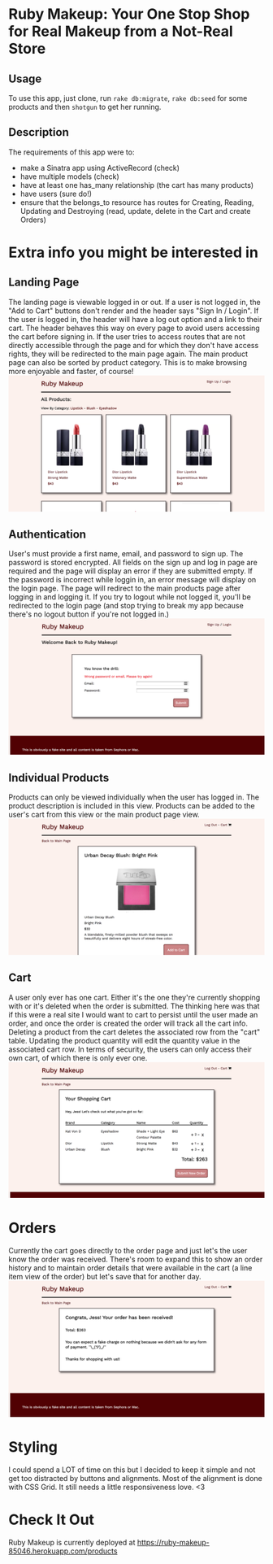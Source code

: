 # Ruby Makeup: Your One Stop Shop for Real Makeup from a Not-Real Store

## Usage
To use this app, just clone, run `rake db:migrate`, `rake db:seed` for some products and then `shotgun` to get her running.

## Description
The requirements of this app were to:
- make a Sinatra app using ActiveRecord (check)
- have multiple models (check)
- have at least one has_many relationship (the cart has many products)
- have users (sure do!)
- ensure that the belongs_to resource has routes for Creating, Reading, Updating and Destroying (read, update, delete in the Cart and create Orders)

# Extra info you might be interested in

## Landing Page
The landing page is viewable logged in or out. If a user is not logged in, the "Add to Cart" buttons don't render and the header says "Sign In / Login". If the user is logged in, the header will have a log out option and a link to their cart. The header behaves this way on every page to avoid users accessing the cart before signing in. If the user tries to access routes that are not directly accessible through the page and for which they don't have access rights, they will be redirected to the main page again. The main product page can also be sorted by product category. This is to make browsing more enjoyable and faster, of course!
<img src="./public/img/Ruby Makeup Landing Page.png" />


## Authentication
User's must provide a first name, email, and password to sign up. The password is stored encrypted. All fields on the sign up and log in page are required and the page will display an error if they are submitted empty. If the password is incorrect while loggin in, an error message will display on the login page. The page will redirect to the main products page after logging in and logging it. If you try to logout while not logged it, you'll be redirected to the login page (and stop trying to break my app because there's no logout button if you're not logged in.)
<img src="./public/img/Ruby-Makeup-Error.png" />


## Individual Products
Products can only be viewed individually when the user has logged in. The product description is included in this view. Products can be added to the user's cart from this view or the main product page view.
<img src="./public/img/Ruby Makeup Product.png" />


## Cart
A user only ever has one cart. Either it's the one they're currently shopping with or it's deleted when the order is submitted. The thinking here was that if this were a real site I would want to cart to persist until the user made an order, and once the order is created the order will track all the cart info. Deleting a product from the cart deletes the associated row from the "cart" table. Updating the product quantity will edit the quantity value in the associated cart row. In terms of security, the users can only access their own cart, of which there is only ever one.
<img src="./public/img/Ruby-Makeup-Cart.png" />


# Orders
Currently the cart goes directly to the order page and just let's the user know the order was received. There's room to expand this to show an order history and to maintain order details that were available in the cart (a line item view of the order) but let's save that for another day.
<img src="./public/img/Ruby Makeup Order.png" />

# Styling
I could spend a LOT of time on this but I decided to keep it simple and not get too distracted by buttons and alignments. Most of the alignment is done with CSS Grid. It still needs a little responsiveness love. <3

# Check It Out
Ruby Makeup is currently deployed at https://ruby-makeup-85046.herokuapp.com/products
